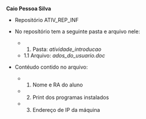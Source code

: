 **Caio Pessoa Silva**

* Repositório ATIV_REP_INF

* No reposítório tem a seguinte pasta e arquivo nele:
	* 1. Pasta: *atividade_introducao*
	* 1.1 Arquivo: *ados_do_usuario.doc*

* Contéudo contido no arquivo:
	* 1. Nome e RA do aluno
	* 2. Print dos programas instalados
	* 3. Endereço de IP da máquina